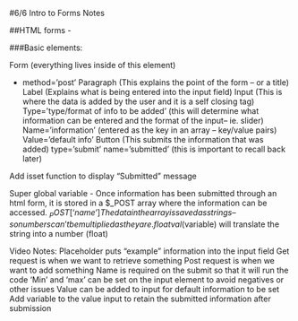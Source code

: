 #6/6 Intro to Forms Notes

##HTML forms - 

###Basic elements:

Form (everything lives inside of this element)
 - method=’post’
Paragraph (This explains the point of the form – or a title)
Label (Explains what is being entered into the input field)
Input (This is where the data is added by the user and it is a self closing tag)
Type=’type/format of info to be added’ (this will determine what information can be entered and the format of the input– ie. slider)
Name=’information’ (entered as the key in an array – key/value pairs)
Value=’default info’
Button	(This submits the information that was added)
type=’submit’
name=’submitted’ (this is important to recall back later)

Add isset function to display “Submitted” message 

Super global variable - 
Once information has been submitted through an html form, it is stored in a $_POST array where the information can be accessed.
$_POST[‘name’]
The data in the array is saved as strings – so numbers can’t be multiplied as they are.
floatval($variable) will translate the string into a number (float)


Video Notes:
Placeholder puts “example” information into the input field
Get request is when we want to retrieve something
Post request is when we want to add something
Name is required on the submit so that it will run the code
‘Min’ and ‘max’ can be set on the input element to avoid negatives or other issues
Value can be added to input for default information to be set
Add <?=?> variable to the value input to retain the submitted information after submission
